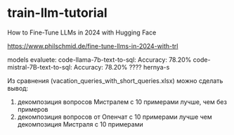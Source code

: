 # train-llm-tutorial
How to Fine-Tune LLMs in 2024 with Hugging Face

https://www.philschmid.de/fine-tune-llms-in-2024-with-trl

models evaluete:
code-llama-7b-text-to-sql: Accuracy: 78.20%
code-mistral-7B-text-to-sql: Accuracy: 78.20% ???? hernya-s

Из сравнения (vacation_queries_with_short_queries.xlsx) можно сделать вывод:
1) декомпозиция вопросов Мистралем с 10 примерами лучше, чем без примеров
2) декомпозиция вопросов от Опенчат с 10 примерами лучше чем декомпозиция Мистраля с 10 примерами